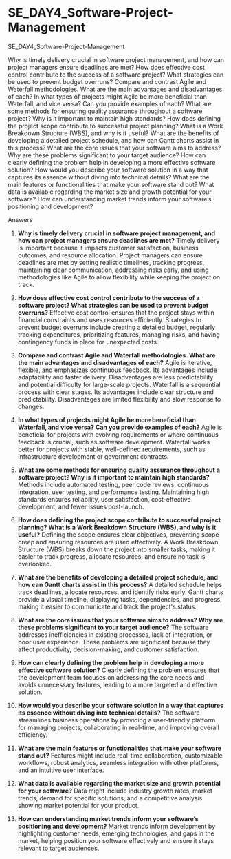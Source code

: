 # SE_DAY4_Software-Project-Management
SE_DAY4_Software-Project-Management

Why is timely delivery crucial in software project management, and how can project managers ensure deadlines are met?
How does effective cost control contribute to the success of a software project? What strategies can be used to prevent budget overruns?
Compare and contrast Agile and Waterfall methodologies. What are the main advantages and disadvantages of each?
In what types of projects might Agile be more beneficial than Waterfall, and vice versa? Can you provide examples of each?
What are some methods for ensuring quality assurance throughout a software project? Why is it important to maintain high standards?
How does defining the project scope contribute to successful project planning? What is a Work Breakdown Structure (WBS), and why is it useful?
What are the benefits of developing a detailed project schedule, and how can Gantt charts assist in this process?
What are the core issues that your software aims to address? Why are these problems significant to your target audience?
How can clearly defining the problem help in developing a more effective software solution?
How would you describe your software solution in a way that captures its essence without diving into technical details?
What are the main features or functionalities that make your software stand out?
What data is available regarding the market size and growth potential for your software?
How can understanding market trends inform your software’s positioning and development?

Answers
1. **Why is timely delivery crucial in software project management, and how can project managers ensure deadlines are met?**
   Timely delivery is important because it impacts customer satisfaction, business outcomes, and resource allocation. Project managers can ensure deadlines are met by setting realistic timelines, tracking progress, maintaining clear communication, addressing risks early, and using methodologies like Agile to allow flexibility while keeping the project on track.

2. **How does effective cost control contribute to the success of a software project? What strategies can be used to prevent budget overruns?**
   Effective cost control ensures that the project stays within financial constraints and uses resources efficiently. Strategies to prevent budget overruns include creating a detailed budget, regularly tracking expenditures, prioritizing features, managing risks, and having contingency funds in place for unexpected costs.

3. **Compare and contrast Agile and Waterfall methodologies. What are the main advantages and disadvantages of each?**
   Agile is iterative, flexible, and emphasizes continuous feedback. Its advantages include adaptability and faster delivery. Disadvantages are less predictability and potential difficulty for large-scale projects. Waterfall is a sequential process with clear stages. Its advantages include clear structure and predictability. Disadvantages are limited flexibility and slow response to changes.

4. **In what types of projects might Agile be more beneficial than Waterfall, and vice versa? Can you provide examples of each?**
   Agile is beneficial for projects with evolving requirements or where continuous feedback is crucial, such as software development. Waterfall works better for projects with stable, well-defined requirements, such as infrastructure development or government contracts.

5. **What are some methods for ensuring quality assurance throughout a software project? Why is it important to maintain high standards?**
   Methods include automated testing, peer code reviews, continuous integration, user testing, and performance testing. Maintaining high standards ensures reliability, user satisfaction, cost-effective development, and fewer issues post-launch.

6. **How does defining the project scope contribute to successful project planning? What is a Work Breakdown Structure (WBS), and why is it useful?**
   Defining the scope ensures clear objectives, preventing scope creep and ensuring resources are used effectively. A Work Breakdown Structure (WBS) breaks down the project into smaller tasks, making it easier to track progress, allocate resources, and ensure no task is overlooked.

7. **What are the benefits of developing a detailed project schedule, and how can Gantt charts assist in this process?**
   A detailed schedule helps track deadlines, allocate resources, and identify risks early. Gantt charts provide a visual timeline, displaying tasks, dependencies, and progress, making it easier to communicate and track the project's status.

8. **What are the core issues that your software aims to address? Why are these problems significant to your target audience?**
   The software addresses inefficiencies in existing processes, lack of integration, or poor user experience. These problems are significant because they affect productivity, decision-making, and customer satisfaction.

9. **How can clearly defining the problem help in developing a more effective software solution?**
   Clearly defining the problem ensures that the development team focuses on addressing the core needs and avoids unnecessary features, leading to a more targeted and effective solution.

10. **How would you describe your software solution in a way that captures its essence without diving into technical details?**
   The software streamlines business operations by providing a user-friendly platform for managing projects, collaborating in real-time, and improving overall efficiency.

11. **What are the main features or functionalities that make your software stand out?**
   Features might include real-time collaboration, customizable workflows, robust analytics, seamless integration with other platforms, and an intuitive user interface.

12. **What data is available regarding the market size and growth potential for your software?**
   Data might include industry growth rates, market trends, demand for specific solutions, and a competitive analysis showing market potential for your product.

13. **How can understanding market trends inform your software’s positioning and development?**
   Market trends inform development by highlighting customer needs, emerging technologies, and gaps in the market, helping position your software effectively and ensure it stays relevant to target audiences.
